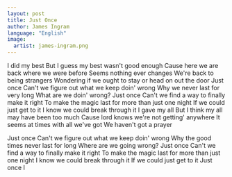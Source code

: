 ```yaml
---
layout: post
title: Just Once
author: James Ingram
language: "English"
image:
  artist: james-ingram.png
---
```

I did my best
But I guess my best wasn't good enough
Cause here we are back where we were before
Seems nothing ever changes
We're back to being strangers
Wondering if we ought to stay or head on out the door
Just once
Can't we figure out what we keep doin' wrong
Why we never last for very long
What are we doin' wrong?
Just once
Can't we find a way to finally make it right
To make the magic last for more than just one night
If we could just get to it
I know we could break through it
I gave my all
But I think my all may have been too much
Cause lord knows we're not getting' anywhere
It seems at times with all we've got
We haven't got a prayer


Just once
Can't we figure out what we keep doin' wrong
Why the good times never last for long
Where are we going wrong?
Just once
Can't we find a way to finally make it right
To make the magic last for more than just one night
I know we could break through it
If we could just get to it
Just once
I
